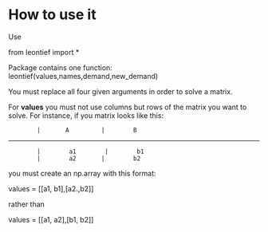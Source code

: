 <h1>How to use it</h1>

Use

from leontief import *


Package contains one function: leontief(values,names,demand,new_demand) 

You must replace all four given arguments in order to solve a matrix.

For <b>values</b> you must not use columns but rows of the matrix you want to solve. For instance, if you matrix looks like this:

            |       A         |        B
----------------------------------------
            |        a1        |        b1  
            |        a2       |        b2

you must create an np.array with this format:

values = [[a1, b1],[a2.,b2]]

rather than 

values = [[a1, a2],[b1, b2]]